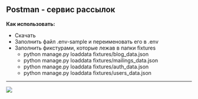   **Postman** - сервис рассылок
  ---
**Как использовать:**
+ Скачать
+ Заполнить файл .env-sample и переименовать его в .env
+ Заполнить фикстурами, которые лежав в папки fixtures
  + python manage.py loaddata fixtures/blog_data.json
  + python manage.py loaddata fixtures/mailings_data.json
  + python manage.py loaddata fixtures/auth_data.json
  + python manage.py loaddata fixtures/users_data.json


___
![](https://centereng.ru/wp-content/uploads/2021/09/imejl-marketing.jpg)
